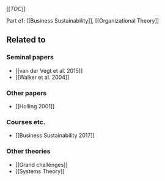 [[_TOC_]]

Part of: [[Business Sustainability]], [[Organizational Theory]]

## Related to

### Seminal papers
* [[van der Vegt et al. 2015]]
* [[Walker et al. 2004]]

### Other papers
* [[Holling 2001]]

### Courses etc.
* [[Business Sustainability 2017]]

### Other theories
* [[Grand challenges]]
* [[Systems Theory]]